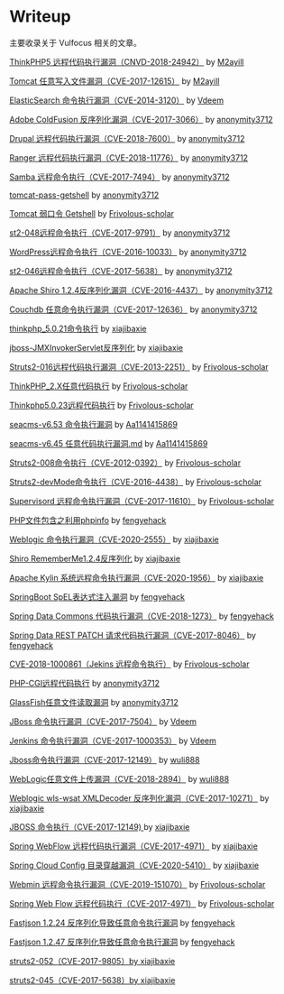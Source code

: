 # Writeup

主要收录关于 Vulfocus 相关的文章。

[ThinkPHP5 远程代码执行漏洞（CNVD-2018-24942）](./CNVD-2018-24942/CNVD-2018-24942.md) by [M2ayill](https://github.com/M2ayill)

[Tomcat 任意写入文件漏洞（CVE-2017-12615）](./CVE-2017-12615/CVE-2017-12615.md) by [M2ayill](https://github.com/M2ayill)

[ElasticSearch 命令执行漏洞（CVE-2014-3120）](./CVE-2014-3120/CVE-2014-3120.md) by [Vdeem](https://github.com/Vdeem)

[Adobe ColdFusion 反序列化漏洞（CVE-2017-3066）](./CVE-2017-3066/CVE-2017-3066.md) by [anonymity3712](https://github.com/anonymity3712)

[Drupal 远程代码执行漏洞（CVE-2018-7600）](./CVE-2018-7600/CVE-2018-7600.md) by [anonymity3712](https://github.com/anonymity3712)

[Ranger 远程代码执行漏洞（CVE-2018-11776）](./CVE-2018-11776/CVE-2018-11776.md) by [anonymity3712](https://github.com/anonymity3712)

[Samba 远程命令执行（CVE-2017-7494）](./CVE-2017-7494/CVE-2017-7494.md) by [anonymity3712](https://github.com/anonymity3712)

[tomcat-pass-getshell](./tomcat-pass-getshell/tomcat-pass-getshell.md) by [anonymity3712](https://github.com/anonymity3712)

[Tomcat 弱口令 Getshell](./Tomcat弱口令/Tomcat弱口令.md) by [Frivolous-scholar](https://github.com/Frivolous-scholar)

[st2-048远程命令执行（CVE-2017-9791）](./CVE-2017-9791/CVE-2017-9791.md) by [anonymity3712](https://github.com/anonymity3712)

[WordPress远程命令执行（CVE-2016-10033）](./CVE-2016-10033/CVE-2016-10033.md) by [anonymity3712](https://github.com/anonymity3712)

[st2-046远程命令执行（CVE-2017-5638）](./CVE-2017-5638/CVE-2017-5638.md) by [anonymity3712](https://github.com/anonymity3712)

[Apache Shiro 1.2.4反序列化漏洞（CVE-2016-4437）](./CVE-2016-4437/CVE-2016-4437.md) by [anonymity3712](https://github.com/anonymity3712)

[Couchdb 任意命令执行漏洞（CVE-2017-12636）](./CVE-2017-12636/CVE-2017-12636.md) by [anonymity3712](https://github.com/anonymity3712)

[thinkphp_5.0.21命令执行](./thinkphp_5.0.21命令执行/thinkphp_5命令执行.md) by [xiajibaxie](https://github.com/xiajibaxie)

[jboss-JMXInvokerServlet反序列化](./jboss-JMXInvokerServlet反序列化/jboss-JMXInvokerServlet反序列化.md) by [xiajibaxie](https://github.com/xiajibaxie)

[Struts2-016远程代码执行漏洞（CVE-2013-2251）](./CVE-2013-2251/struts2-016远程命令执行.md) by [Frivolous-scholar](https://github.com/Frivolous-scholar)

[ThinkPHP_2.X任意代码执行](./ThinkPHP_2.X任意代码执行/ThinkPHP2.X任意代码执行.md) by [Frivolous-scholar](https://github.com/Frivolous-scholar)

[Thinkphp5.0.23远程代码执行](./Thinkphp5.0.23远程代码执行/Thinkphp5.0.23远程代码执行.md) by [Frivolous-scholar](https://github.com/Frivolous-scholar)

[seacms-v6.53 命令执行漏洞](./seacms-v6.53%20命令执行漏洞/seacms-v6.53%20命令执行漏洞.md) by [Aa1141415869](https://github.com/Aa1141415869)

[seacms-v6.45 任意代码执行漏洞.md](./seacms-v6.45%20任意代码执行漏洞/seacms-v6.45%20任意代码执行漏洞.md)  by [Aa1141415869](https://github.com/Aa1141415869)

[Struts2-008命令执行（CVE-2012-0392）](./CVE-2012-0392/Struts2-008(CVE-2012-0392).md) by [Frivolous-scholar](https://github.com/Frivolous-scholar)

[Struts2-devMode命令执行（CVE-2016-4438）](./Struts2-devMode/Struts2-devMode.md) by [Frivolous-scholar](https://github.com/Frivolous-scholar)

[Supervisord 远程命令执行漏洞（CVE-2017-11610）](./CVE-2017-11610/CVE-2017-11610.md) by [Frivolous-scholar](https://github.com/Frivolous-scholar)

[PHP文件包含之利用phpinfo](./PHP文件包含之利用phpinfo/PHP文件包含漏洞之利用phpinfo.md) by [fengyehack](https://github.com/fengyehack)

[Weblogic 命令执行漏洞（CVE-2020-2555）](./CVE-2020-2555/CVE-2020-2555.md) by [xiajibaxie](https://github.com/xiajibaxie)

[Shiro RememberMe1.2.4反序列化](./Shiro_RememberMe_1.2.4_反序列化/Shiro_RememberMe1.2.4反序列化.md) by [xiajibaxie](https://github.com/xiajibaxie)

[Apache Kylin 系统远程命令执行漏洞（CVE-2020-1956）](./CVE-2020-1956/CVE-2020-1956.md) by [xiajibaxie](https://github.com/xiajibaxie)

[SpringBoot SpEL表达式注入漏洞](./SpringBoot_SpEL表达式注入漏洞/SpringBoot_SpEL表达式注入漏洞.md) by [fengyehack](https://github.com/fengyehack)

[Spring Data Commons 代码执行漏洞（CVE-2018-1273）](./CVE-2018-1273/CVE-2018-1273.md) by [fengyehack](https://github.com/fengyehack)

[Spring Data REST PATCH 请求代码执行漏洞（CVE-2017-8046）](./CVE-2017-8046/CVE-2017-8046.md) by [fengyehack](https://github.com/fengyehack)

[CVE-2018-1000861（Jekins 远程命令执行）](./CVE-2018-1000861/CVE-2018-1000861.md) by [Frivolous-scholar](https://github.com/Frivolous-scholar)

[PHP-CGI远程代码执行](./PHP-CGI远程代码执行/PHP-CGI远程代码执行.md)  by [anonymity3712](https://github.com/Frivolous-scholar)

[GlassFish任意文件读取漏洞](./GlassFish任意文件读取漏洞/GlassFish任意文件读取漏洞.md)  by [anonymity3712](https://github.com/Frivolous-scholar)

[JBoss 命令执行漏洞（CVE-2017-7504）](./CVE-2017-7504/CVE-2017-7504.md)  by [Vdeem](https://github.com/Vdeem)

[Jenkins 命令执行漏洞（CVE-2017-1000353）](./CVE-2017-1000353/CVE-2017-1000353.md)  by [Vdeem](https://github.com/Vdeem)

[Jboss命令执行漏洞（CVE-2017-12149）](./jboss-CVE-2017-12149/CVE-2017-12149.md)  by [wuli888](https://github.com/wuli888)

[WebLogic任意文件上传漏洞（CVE-2018-2894）](./CVE-2018-2894/CVE-2018-2894.md)  by [wuli888](https://github.com/wuli888)

[Weblogic wls-wsat XMLDecoder 反序列化漏洞（CVE-2017-10271）](./CVE-2017-10271/CVE-2017-10271.md)  by [xiajibaxie](https://github.com/xiajibaxie)

[JBOSS 命令执行（CVE-2017-12149) ](./CVE-2017-12149/CVE-2017-12149.md)  by [xiajibaxie](https://github.com/xiajibaxie)

[Spring WebFlow 远程代码执行漏洞（CVE-2017-4971）](./Spring_WebFlow远程代码执行漏洞_xiajibaxie/CVE-2017-4971.md) by [xiajibaxie](https://github.com/xiajibaxie)

[Spring Cloud Config 目录穿越漏洞（CVE-2020-5410）](./Spring_Cloud_Config目录穿越漏洞_xiajibaxie/CVE-2020-5410.md) by [xiajibaxie](https://github.com/xiajibaxie)

[Webmin 远程命令执行漏洞（CVE-2019-151070）](./Webmin_远程命令执行漏洞_CVE-2019-15107/CVE-2019-15107.md) by [Frivolous-scholar](https://github.com/Frivolous-scholar)

[Spring Web Flow 远程代码执行（CVE-2017-4971）](./Spring_Web_Flow_远程代码执行_CVE-2017-4971/CVE-2017-4971.md) by [Frivolous-scholar](https://github.com/Frivolous-scholar)

[Fastjson 1.2.24 反序列化导致任意命令执行漏洞](./Fastjson_1.2.24反序列化导致任意命令执行漏洞_fengyehack/Fastjson_1.2.24反序列化导致任意命令执行漏洞.md) by [fengyehack](https://github.com/fengyehack)

[Fastjson 1.2.47 反序列化导致任意命令执行漏洞](./Fastjson_1.2.47反序列化导致任意命令执行漏洞_fengyehack/Fastjson_1.2.47反序列化导致任意命令执行漏洞.md) by [fengyehack](https://github.com/fengyehack)

[struts2-052（CVE-2017-9805）by ](./CVE-2017-9805.md)[xiajibaxie](https://github.com/xiajibaxie)

[struts2-045（CVE-2017-5638）by ](./struts2-045.md)[xiajibaxie](https://github.com/xiajibaxie)